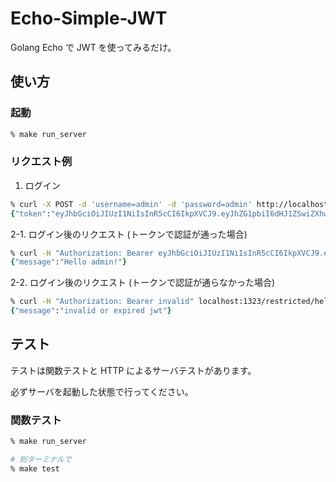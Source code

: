 # Echo-Simple-JWT

Golang Echo で JWT を使ってみるだけ。

## 使い方

### 起動

```zsh
% make run_server
```

### リクエスト例

1. ログイン
```zsh
% curl -X POST -d 'username=admin' -d 'password=admin' http://localhost:1323/login
{"token":"eyJhbGciOiJIUzI1NiIsInR5cCI6IkpXVCJ9.eyJhZG1pbiI6dHJ1ZSwiZXhwIjoxNjY4MTU2NjM3LCJpYXQiOjE2Njc4OTc0MzcsIm5hbWUiOiJhZG1pbiJ9.TcTtep-Pdf4nvoRCUFDER0QULQqdxexRhsTQ9vun3Cs"}
```

2-1. ログイン後のリクエスト (トークンで認証が通った場合)
```zsh
% curl -H "Authorization: Bearer eyJhbGciOiJIUzI1NiIsInR5cCI6IkpXVCJ9.eyJhZG1pbiI6dHJ1ZSwiZXhwIjoxNjY4MTU2NzQ0LCJpYXQiOjE2Njc4OTc1NDQsIm5hbWUiOiJhZG1pbiJ9.cnQhlud42_K71Pfumr3aj8WEGhzpagL1scu_TDqQdv8" localhost:1323/restricted/hello
{"message":"Hello admin!"}
```

2-2. ログイン後のリクエスト (トークンで認証が通らなかった場合)
```zsh
% curl -H "Authorization: Bearer invalid" localhost:1323/restricted/hello
{"message":"invalid or expired jwt"}
```

## テスト

テストは関数テストと HTTP によるサーバテストがあります。

必ずサーバを起動した状態で行ってください。

### 関数テスト

```zsh
% make run_server

# 別ターミナルで
% make test
```

